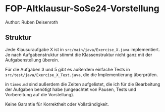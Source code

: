 # FOP-Altklausur-SoSe24-Vorstellung

Author: Ruben Deisenroth

## Struktur

Jede Klausuraufgabe X ist in `src/main/java/Exercise_X.java` implementiert. Je nach Aufgabenstruktur stimmt die Klassenstruktur
nicht ganz mit der Aufgabenstellung überein.

Für die Aufgaben 3 und 5 gibt es außerdem einfache Tests in `src/test/java/Exercise_X_Test.java`, die die Implementierung überprüfen.

in `times.md` sind außerdem die Zeiten aufgelistet, die ich für die Bearbeitung der Aufgaben benötigt habe (ungeachtet von
Pausen, Tests und Vorbereitung auf die Vorstellung).

Keine Garantie für Korrektheit oder Vollständigkeit.
